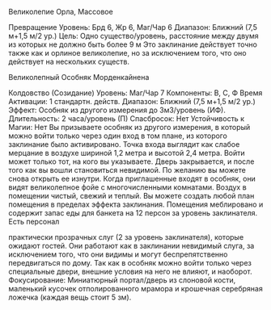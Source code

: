 
Великолепие Орла, Массовое

Превращение
Уровень: Брд 6, Жр 6, Маг/Чар 6
Диапазон: Ближний (7,5 м+1,5 м/2 ур.)
Цель: Одно существо/уровень, расстояние
между двумя из которых не должно быть
более 9 м
Это заклинание действует точно также
как и орлиное великолепие, но за исключением того, что оно действует на нескольких существ.

Великолепный Особняк
Морденкайнена

Колдовство (Созидание)
Уровень: Маг/Чар 7
Компоненты: В, С, Ф
Время Активации: 1 стандартн. действ.
Диапазон: Ближний (7,5 м+1,5 м/2 ур.)
Эффект: Особняк из другого измерения
до 3м3/уровень (ИФ).
Длительность: 2 часа/уровень (П)
Спасбросок: Нет
Устойчивость к Магии: Нет
Вы призываете особняк из другого измерения, в который можно войти только
через один вход в том плане, из которого
заклинание было активировано. Точка
входа выглядит как слабое мерцание в
воздухе шириной 1,2 метра и высотой
2,4 метра. Войти может только тот, на
кого вы указываете. Дверь закрывается,
и после того как вы вошли становиться невидимой. По желанию вы можете
снова открыть ее изнутри. Когда приглашенные входят в особняк, они видят
великолепное фойе с многочисленными
комнатами. Воздух в помещении чистый, свежий и теплый.
Вы можете создать любой план помещения в пределах эффекта заклинания.
Помещения меблировано и содержит
запас еды для банкета на 12 персон за
уровень заклинателя. Есть персонал

практически прозрачных слуг (2 за уровень заклинателя), которые ожидают
гостей. Они работают как в заклинании
невидимый слуга, за исключением того,
что они видимы и могут беспрепятственно передвигаться по дому.
Так как в особняк можно войти только через специальные двери, внешние
условия на него не влияют, и наоборот.
Фокусирование: Миниатюрный портал/дверь из слоновой кости, маленький кусочек отполированного мрамора
и крошечная серебряная ложечка (каждая вещь стоит 5 зм).